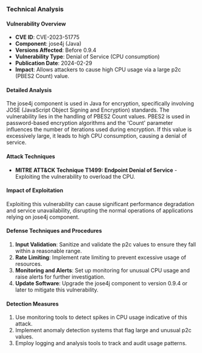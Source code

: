 ### Technical Analysis

#### Vulnerability Overview
- **CVE ID**: CVE-2023-51775
- **Component**: jose4j (Java)
- **Versions Affected**: Before 0.9.4
- **Vulnerability Type**: Denial of Service (CPU consumption)
- **Publication Date**: 2024-02-29
- **Impact**: Allows attackers to cause high CPU usage via a large p2c (PBES2 Count) value.

#### Detailed Analysis
The jose4j component is used in Java for encryption, specifically involving JOSE (JavaScript Object Signing and Encryption) standards. The vulnerability lies in the handling of PBES2 Count values. PBES2 is used in password-based encryption algorithms and the 'Count' parameter influences the number of iterations used during encryption. If this value is excessively large, it leads to high CPU consumption, causing a denial of service.

#### Attack Techniques
- **MITRE ATT&CK Technique T1499: Endpoint Denial of Service** - Exploiting the vulnerability to overload the CPU.

#### Impact of Exploitation
Exploiting this vulnerability can cause significant performance degradation and service unavailability, disrupting the normal operations of applications relying on jose4j component.

#### Defense Techniques and Procedures
1. **Input Validation**: Sanitize and validate the p2c values to ensure they fall within a reasonable range.
2. **Rate Limiting**: Implement rate limiting to prevent excessive usage of resources.
3. **Monitoring and Alerts**: Set up monitoring for unusual CPU usage and raise alerts for further investigation.
4. **Update Software**: Upgrade the jose4j component to version 0.9.4 or later to mitigate this vulnerability.

#### Detection Measures
1. Use monitoring tools to detect spikes in CPU usage indicative of this attack.
2. Implement anomaly detection systems that flag large and unusual p2c values.
3. Employ logging and analysis tools to track and audit usage patterns.
